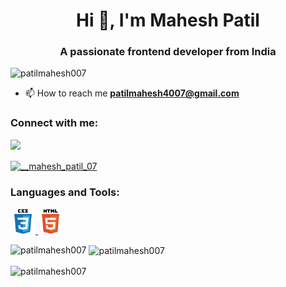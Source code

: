 <h1 align="center">Hi 👋, I'm Mahesh Patil</h1>
<h3 align="center">A passionate frontend developer from India</h3>

<p align="left"> <img src="https://komarev.com/ghpvc/?username=patilmahesh007&label=Profile%20views&color=0e75b6&style=flat" alt="patilmahesh007" /> </p>

- 📫 How to reach me **patilmahesh4007@gmail.com**

<h3 align="left">Connect with me:</h3>
<img align="right alt="coding" width="400px" src="https://user-images.githubusercontent.com/74038190/271839856-3b4607a1-1cc6-41f1-926f-892ae880e7a5.gif">
<p align="left">
<a href="https://instagram.com/__mahesh_patil_07" target="blank"><img align="center" src="https://raw.githubusercontent.com/rahuldkjain/github-profile-readme-generator/master/src/images/icons/Social/instagram.svg" alt="__mahesh_patil_07" height="30" width="40" /></a>
</p>

<h3 align="left">Languages and Tools:</h3>
<p align="left"> <a href="https://www.w3schools.com/css/" target="_blank" rel="noreferrer"> <img src="https://raw.githubusercontent.com/devicons/devicon/master/icons/css3/css3-original-wordmark.svg" alt="css3" width="40" height="40"/> </a> <a href="https://www.w3.org/html/" target="_blank" rel="noreferrer"> <img src="https://raw.githubusercontent.com/devicons/devicon/master/icons/html5/html5-original-wordmark.svg" alt="html5" width="40" height="40"/> </a> </p>

<p><img align="left" src="https://github-readme-stats.vercel.app/api/top-langs?username=patilmahesh007&show_icons=true&locale=en&layout=compact" alt="patilmahesh007" /></p>

<p>&nbsp;<img align="center" src="https://github-readme-stats.vercel.app/api?username=patilmahesh007&show_icons=true&locale=en" alt="patilmahesh007" /></p>

<p><img align="center" src="https://github-readme-streak-stats.herokuapp.com/?user=patilmahesh007&" alt="patilmahesh007" /></p>
